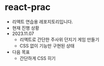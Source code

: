 # react-prac
- 리액트 연습용 레포지토리입니다.
- 현재 진행 상황
- 2023.11.07
  - 리액트로 간단한 주사위 던지기 게임 만들기
  - CSS 없이 기능만 구현된 상태
- 다음 목표
  - 간단하게 CSS 히기
